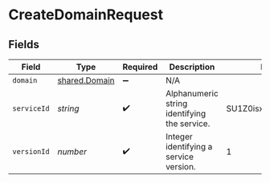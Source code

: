 # CreateDomainRequest


## Fields

| Field                                          | Type                                           | Required                                       | Description                                    | Example                                        |
| ---------------------------------------------- | ---------------------------------------------- | ---------------------------------------------- | ---------------------------------------------- | ---------------------------------------------- |
| `domain`                                       | [shared.Domain](../../models/shared/domain.md) | :heavy_minus_sign:                             | N/A                                            |                                                |
| `serviceId`                                    | *string*                                       | :heavy_check_mark:                             | Alphanumeric string identifying the service.   | SU1Z0isxPaozGVKXdv0eY                          |
| `versionId`                                    | *number*                                       | :heavy_check_mark:                             | Integer identifying a service version.         | 1                                              |